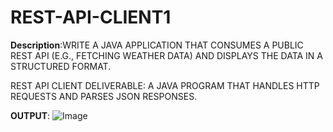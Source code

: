 # REST-API-CLIENT1

**Description**:WRITE A JAVA APPLICATION THAT CONSUMES
A PUBLIC REST API (E.G., FETCHING WEATHER
DATA) AND DISPLAYS THE DATA IN A
STRUCTURED FORMAT.

REST API
CLIENT
DELIVERABLE: A JAVA PROGRAM THAT
HANDLES HTTP REQUESTS AND PARSES
JSON RESPONSES.

**OUTPUT**:
![Image](https://github.com/user-attachments/assets/0e2fc99b-fceb-4b85-a913-e74a7860c750)
